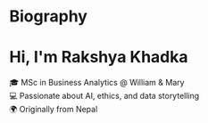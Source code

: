 # Biography

# Hi, I'm Rakshya Khadka

🎓 MSc in Business Analytics @ William & Mary  
💻 Passionate about AI, ethics, and data storytelling  
🌍 Originally from Nepal 
